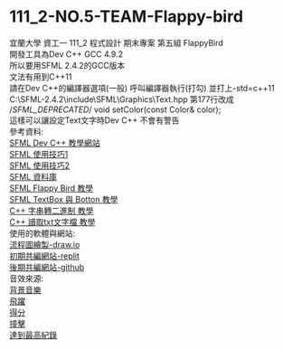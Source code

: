 # 111_2-NO.5-TEAM-Flappy-bird
宜蘭大學 資工一 111_2 程式設計 期末專案 第五組 FlappyBird  
開發工具為Dev C++ GCC 4.9.2  
所以要用SFML 2.4.2的GCC版本  
文法有用到C++11  
請在Dev C++的編譯器選項(一般) 呼叫編譯器執行(打勾) 並打上-std=c++11  
C:\SFML-2.4.2\include\SFML\Graphics\Text.hpp 第177行改成  
/*SFML_DEPRECATED*/ void setColor(const Color& color);  
這樣可以讓設定Text文字時Dev C++ 不會有警告  
參考資料:  
[SFML Dev C++ 教學網站](https://programming727.pixnet.net/blog/post/24516428)  
[SFML 使用技巧1](https://www.twblogs.net/a/5e5021e8bd9eee101e86c2e8)  
[SFML 使用技巧2](https://blog.csdn.net/qq_33567644/article/details/100064135)  
[SFML 資料庫](https://www.sfml-dev.org/documentation/2.4.2/classsf_1_1Sprite.php)  
[SFML Flappy Bird 教學](https://terminalroot.com/how-to-make-flappy-bird-with-cpp/)  
[SFML TextBox 與 Botton 教學](https://youtu.be/T31MoLJws4U)  
[C++ 字串轉二進制 教學](https://www.delftstack.com/zh-tw/howto/cpp/convert-string-to-binary-in-cpp/)  
[C++ 讀取txt文字檔 教學](https://shengyu7697.github.io/cpp-read-text-file/)  
使用的軟體與網站:  
[流程圖繪製-draw.io](draw.io)  
[初期共編網站-replit](https://replit.com/)  
[後期共編網站-github](https://github.com/)  
音效來源:  
[背景音樂](https://www.youtube.com/watch?v=vLVRmC-q9Oc)  
[飛躍](https://www.youtube.com/watch?v=auD_fT0KCQg)  
[得分](https://www.youtube.com/watch?v=qfx6yf8pux4)  
[撞擊](https://www.youtube.com/watch?v=g-lcamn3VRE)  
[達到最高紀錄](https://www.youtube.com/watch?v=K0ZNtpTYKpI)  
